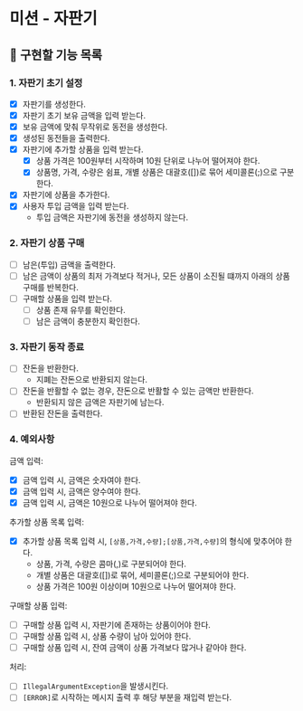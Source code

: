 # 미션 - 자판기

## :wrench: 구현할 기능 목록

### 1. 자판기 초기 설정
- [x] 자판기를 생성한다.
- [x] 자판기 초기 보유 금액을 입력 받는다.
- [x] 보유 금액에 맞춰 무작위로 동전을 생성한다.
- [x] 생성된 동전들을 출력한다.
- [x] 자판기에 추가할 상품을 입력 받는다.
    - [x] 상품 가격은 100원부터 시작하며 10원 단위로 나누어 떨어져야 한다.
    - [x] 상품명, 가격, 수량은 쉼표, 개별 상품은 대괄호([])로 묶어 세미콜론(;)으로 구분한다.
- [x] 자판기에 상품을 추가한다.
- [x] 사용자 투입 금액을 입력 받는다.
    - 투입 금액은 자판기에 동전을 생성하지 않는다.

### 2. 자판기 상품 구매
- [ ] 남은(투입) 금액을 출력한다.
- [ ] 남은 금액이 상품의 최저 가격보다 적거나, 모든 상품이 소진될 떄까지 아래의 상품 구매를 반복한다.
- [ ] 구매할 상품을 입력 받는다.
  - [ ] 상품 존재 유무를 확인한다.
  - [ ] 남은 금액이 충분한지 확인한다.

### 3. 자판기 동작 종료
- [ ] 잔돈을 반환한다.
    - 지폐는 잔돈으로 반환되지 않는다.
- [ ] 잔돈을 반활할 수 없는 경우, 잔돈으로 반활할 수 있는 금액만 반환한다.
    - 반환되지 않은 금액은 자판기에 남는다.
- [ ] 반환된 잔돈을 출력한다.

### 4. 예외사항
금액 입력:
- [x] 금액 입력 시, 금액은 숫자여야 한다.
- [x] 금액 입력 시, 금액은 양수여야 한다.
- [x] 금액 입력 시, 금액은 10원으로 나누어 떨어져야 한다.

추가할 상품 목록 입력:
- [x] 추가할 상품 목록 입력 시, `[상품,가격,수량];[상품,가격,수량]`의 형식에 맞추어야 한다.
    - 상품, 가격, 수량은 콤마(,)로 구분되어야 한다.
    - 개별 상품은 대괄호([])로 묶어, 세미콜론(;)으로 구분되어야 한다.
    - 상품 가격은 100원 이상이며 10원으로 나누어 떨어져야 한다.

구매할 상품 입력:
- [ ] 구매할 상품 입력 시, 자판기에 존재하는 상품이어야 한다.
- [ ] 구매할 상품 입력 시, 상품 수량이 남아 있어야 한다.
- [ ] 구매할 상품 입력 시, 잔여 금액이 상품 가격보다 많거나 같아야 한다.

처리:
- [ ] `IllegalArgumentException`을 발생시킨다.
- [ ] `[ERROR]`로 시작하는 메시지 출력 후 해당 부분을 재입력 받는다.
